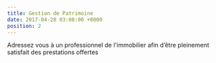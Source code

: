 ```yaml
---
title: Gestion de Patrimoine
date: 2017-04-28 03:08:00 +0000
position: 2
---
```


Adressez vous à un professionnel de l'immobilier afin d’être pleinement satisfait des prestations offertes
